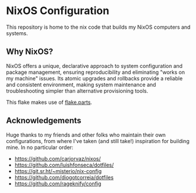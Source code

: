 # NixOS Configuration

This repository is home to the nix code that builds my NixOS computers and systems.

## Why NixOS?

NixOS offers a unique, declarative approach to system configuration and package management, ensuring reproducibility and eliminating "works on my machine" issues. Its atomic upgrades and rollbacks provide a reliable and consistent environment, making system maintenance and troubleshooting simpler than alternative provisioning tools.

This flake makes use of [flake.parts](https://flake.parts).

## Acknowledgements

Huge thanks to my friends and other folks who maintain their own configurations, from where I've taken (and still take!) inspiration for building mine.
In no particular order:

- https://github.com/carjorvaz/nixos/
- https://github.com/luishfonseca/dotfiles/
- https://git.sr.ht/~misterio/nix-config
- https://github.com/diogotcorreia/dotfiles
- https://github.com/rageknify/config
